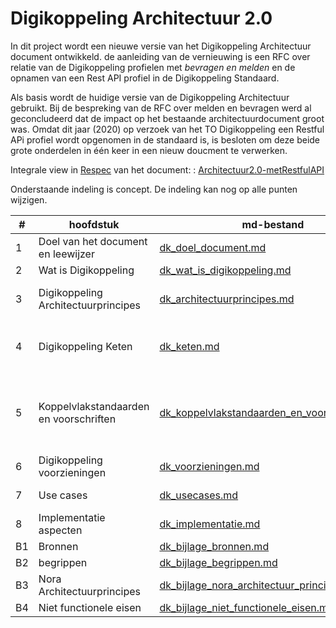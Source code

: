 # Digikoppeling Architectuur 2.0

In dit project wordt een nieuwe versie van het Digikoppeling Architectuur document ontwikkeld. de aanleiding van de vernieuwing is een RFC over relatie van de Digikoppeling profielen met *bevragen en melden* en de opnamen van een Rest API profiel in de Digikoppeling Standaard.

Als basis wordt de huidige versie van de Digikoppeling Architectuur gebruikt. Bij  de bespreking van de RFC over melden en bevragen werd al geconcludeerd dat de impact op het bestaande architectuurdocument groot was. Omdat dit jaar (2020) op verzoek van het TO Digikoppeling een Restful APi profiel wordt opgenomen in de standaard is, is besloten om deze beide grote onderdelen in één keer in een nieuw doucment te verwerken.

Integrale view in [Respec](https://github.com/w3c/respec/wiki) van het document: :  [Architectuur2.0-metRestfulAPI](https://centrumvoorstandaarden.github.io/Architectuur2.0-metRestfulAPI/)

Onderstaande indeling is concept. De indeling kan nog op alle punten wijzigen.

|#|hoofdstuk| md-bestand | opmerkingen |
|---|---|---|---|
|1| Doel van het document en leewijzer|[dk_doel_document.md](dk_doel_document.md)| |
|2| Wat is Digikoppeling|[dk_wat_is_digikoppeling.md](dk_wat_is_digikoppeling.md)|
|3| Digikoppeling Architectuurprincipes|[dk_architectuurprincipes.md](dk_architectuurprincipes.md)| aanpassing ivm RFC bevragen en melden|
|4| Digikoppeling Keten |[dk_keten.md](dk_keten.md)| toegevoegd transactiepatronen en verduidelijken rollen|
|5| Koppelvlakstandaarden en voorschriften| [dk_koppelvlakstandaarden_en_voorschriften.md](dk_koppelvlakstandaarden_en_voorschriften.md)| hierin wordt ook een verwijzing opgenomen naar het neuwe Digikoppeling REstful API profiel|
|6| Digikoppeling voorzieningen|[dk_voorzieningen.md](dk_voorzieningen.md)||
|7| Use cases|[dk_usecases.md](dk_usecases.md)| dit is een nieuw hoofdstuk|
|8| Implementatie aspecten|[dk_implementatie.md](dk_implementatie.md)||
|B1| Bronnen| [dk_bijlage_bronnen.md](dk_bijlage_bronnen.md)||
|B2| begrippen|[dk_bijlage_begrippen.md](dk_bijlage_begrippen.md)||
|B3| Nora Architectuurprincipes|[dk_bijlage_nora_architectuur_principes.md](dk_bijlage_nora_architectuur_principes.md)||
|B4| Niet functionele eisen|[dk_bijlage_niet_functionele_eisen.md](dk_bijlage_niet_functionele_eisen.md)||
